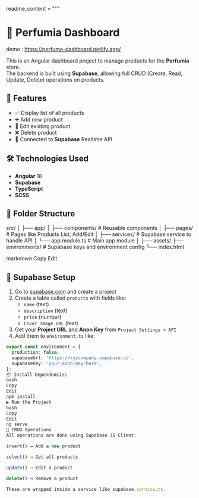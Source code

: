 readme_content = """
# 🧴 Perfumia Dashboard

demo : https://perfume-dashboard.netlify.app/

This is an Angular dashboard project to manage products for the **Perfumia** store.  
The backend is built using **Supabase**, allowing full CRUD (Create, Read, Update, Delete) operations on products.

## 🚀 Features

- ✅ Display list of all products  
- ➕ Add new product  
- 📝 Edit existing product  
- ❌ Delete product  
- 📡 Connected to **Supabase** Realtime API

## 🛠️ Technologies Used

- **Angular** 18  
- **Supabase**  
- **TypeScript**  
- **SCSS**

## 🧩 Folder Structure

src/
│
├── app/
│ ├── components/ # Reusable components
│ ├── pages/ # Pages like Products List, Add/Edit
│ ├── services/ # Supabase service to handle API
│ └── app.module.ts # Main app module
│
├── assets/ 
├── environments/ # Supabase keys and environment config
└── index.html

markdown
Copy
Edit

## 🔌 Supabase Setup

1. Go to [supabase.com](https://supabase.com) and create a project  
2. Create a table called `products` with fields like: 
   - `name` (text)  
   - `description` (text)  
   - `price` (number)  
   - `Cover Image URL` (text)  
3. Get your **Project URL** and **Anon Key** from `Project Settings > API`  
4. Add them to `environment.ts` like:

```ts
export const environment = {
  production: false,
  supabaseUrl: 'https://xyzcompany.supabase.co',
  supabaseKey: 'your-anon-key-here',
};
📦 Install Dependencies
bash
Copy
Edit
npm install
▶️ Run the Project
bash
Copy
Edit
ng serve
🧪 CRUD Operations
All operations are done using Supabase JS Client:

insert() → Add a new product

select() → Get all products

update() → Edit a product

delete() → Remove a product

These are wrapped inside a service like supabase.service.ts.
